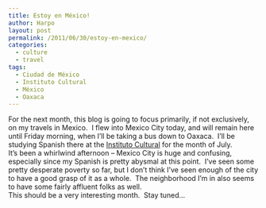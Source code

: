 ```yaml
---
title: Estoy en México!
author: Harpo
layout: post
permalink: /2011/06/30/estoy-en-mexico/
categories:
  - culture
  - travel
tags:
  - Ciudad de México
  - Instituto Cultural
  - México
  - Oaxaca
---
```

For the next month, this blog is going to focus primarily, if not exclusively, on my travels in Mexico.  I flew into Mexico City today, and will remain here until Friday morning, when I&#8217;ll be taking a bus down to Oaxaca.  I&#8217;ll be studying Spanish there at the <a href="http://icomexico.com" target="_blank">Instituto Cultural</a> for the month of July.  
It&#8217;s been a whirlwind afternoon &#8211; Mexico City is huge and confusing, especially since my Spanish is pretty abysmal at this point.  I&#8217;ve seen some pretty desperate poverty so far, but I don&#8217;t think I&#8217;ve seen enough of the city to have a good grasp of it as a whole.  The neighborhood I&#8217;m in also seems to have some fairly affluent folks as well.  
This should be a very interesting month.  Stay tuned&#8230;